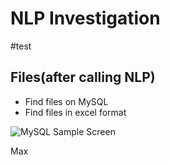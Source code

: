 NLP Investigation 
============
#test
## Files(after calling NLP)

* Find files on MySQL
* Find files in excel format


![MySQL Sample Screen](https://cdn-std.droplr.net/files/acc_136293/Ss6OYi)


Max
